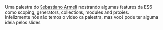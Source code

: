 <!--
layout: post
title: ECMAScript 6 - O futuro está aqui
date: 2014-05-27T05:18:47.847Z
comments: true
published: true
keywords: JavaScript, ES6, talks
description: talk about es6
categories: talks
authorName: Jaydson
authorLink: http://twitter.com/jaydson
authorDescription: JavaScript enthusiast - FrontEnd Engineer at Terra Networks - BrazilJS and RSJS curator
authorPicture: https://pbs.twimg.com/profile_images/453720347620032512/UM2nE21c_400x400.jpeg
-->
<!--more-->
Uma palestra do [Sebastiano Armeli](https://twitter.com/sebarmeli) mostrando algumas features da ES6 como scoping, generators, collections, modules and proxies.  
Infelizmente nós não temos o vídeo da palestra, mas você pode ter alguma ideia pelos slides.  
<script async class="speakerdeck-embed" data-id="0f3bc890bf3e01311c22525a8ccb654f" data-ratio="1.33333333333333" src="//speakerdeck.com/assets/embed.js"></script>